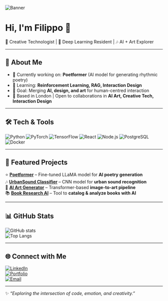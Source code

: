 <!-- Profile Header -->
![Banner](https://your-banner-link.com/banner.png)  
<!-- You can design a banner in Figma/Canva and upload it here -->

# Hi, I'm Filippo 👋  
🎨 Creative Technologist | 🤖 Deep Learning Resident | 🎶 AI + Art Explorer  

---

## 🚀 About Me
- 🔭 Currently working on: **Poetformer** (AI model for generating rhythmic poetry)  
- 🌱 Learning: **Reinforcement Learning, RAG, Interaction Design**  
- 🎯 Goal: Merging **AI, design, and art** for human-centred interaction  
- 📍 Based in London | Open to collaborations in **AI Art, Creative Tech, Interaction Design**  

---

## 🛠️ Tech & Tools
![Python](https://img.shields.io/badge/Python-3776AB?logo=python&logoColor=white)
![PyTorch](https://img.shields.io/badge/PyTorch-EE4C2C?logo=pytorch&logoColor=white)
![TensorFlow](https://img.shields.io/badge/TensorFlow-FF6F00?logo=tensorflow&logoColor=white)
![React](https://img.shields.io/badge/React-20232A?logo=react&logoColor=61DAFB)
![Node.js](https://img.shields.io/badge/Node.js-339933?logo=nodedotjs&logoColor=white)
![PostgreSQL](https://img.shields.io/badge/PostgreSQL-336791?logo=postgresql&logoColor=white)
![Docker](https://img.shields.io/badge/Docker-2496ED?logo=docker&logoColor=white)

---

## 📌 Featured Projects
⭐ [**Poetformer**](https://github.com/yourusername/poetformer) – Fine-tuned LLaMA model for **AI poetry generation**  
🎶 [**UrbanSound Classifier**](https://github.com/yourusername/urbansound-classifier) – CNN model for **urban sound recognition**  
🎨 [**AI Art Generator**](https://github.com/yourusername/ai-art-generator) – Transformer-based **image-to-art pipeline**  
📚 [**Book Research AI**](https://github.com/yourusername/book-ai) – Tool to **catalog & analyze books with AI**  

---

## 📊 GitHub Stats
![GitHub stats](https://github-readme-stats.vercel.app/api?username=yourusername&show_icons=true&theme=radical)  
![Top Langs](https://github-readme-stats.vercel.app/api/top-langs/?username=yourusername&layout=compact&theme=radical)  

---

## 🌐 Connect with Me
[![LinkedIn](https://img.shields.io/badge/LinkedIn-0077B5?logo=linkedin&logoColor=white)](https://linkedin.com/in/yourprofile)  
[![Portfolio](https://img.shields.io/badge/Portfolio-000000?logo=vercel&logoColor=white)](https://yourportfolio.com)  
[![Email](https://img.shields.io/badge/Email-D14836?logo=gmail&logoColor=white)](mailto:youremail@gmail.com)  

---

✨ _“Exploring the intersection of code, emotion, and creativity.”_  
